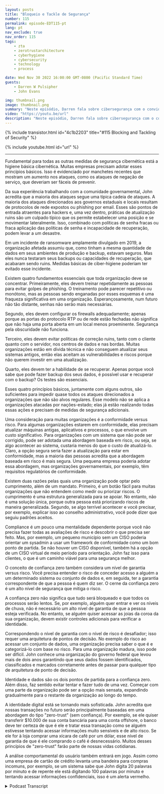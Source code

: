 ```yaml
---
layout: posts
title: "Bloqueio e Tackle de Segurança"
number: 115
permalink: episode-EDT115-pt
lang: pt
nav_exclude: true
nav_order: 115
tags:
    - zta
    - zerotrustarchitecture
    - cyberhygiene
    - cybersecurity
    - technology
    - process

date: Wed Nov 30 2022 16:00:00 GMT-0800 (Pacific Standard Time)
guests:
    - Darren W Pulsipher
    - John Evans

img: thumbnail.png
image: thumbnail.png
summary: "Neste episódio, Darren fala sobre cibersegurança com o convidado de retorno John Evans, Conselheiro de Tecnologia Principal na World Wide Technology (WWT)."
video: "https://youtu.be/url"
description: "Neste episódio, Darren fala sobre cibersegurança com o convidado de retorno John Evans, Conselheiro de Tecnologia Principal na World Wide Technology (WWT)."
---
```


<div>
{% include transistor.html id="4c1b2203" title="#115 Blocking and Tackling of Security" %}

{% include youtube.html id="url" %}
</div>

---

Fundamental para todas as outras medidas de segurança cibernética está a higiene básica cibernética. Muitas empresas precisam adotar esses princípios básicos. Isso é evidenciado por manchetes recentes que mostram um aumento nos ataques, como os ataques de negação de serviço, que deveriam ser fáceis de prevenir.

Da sua experiência trabalhando com a comunidade governamental, John acredita que a maioria dos ataques segue uma típica cadeia de ataques. A maioria dos ataques direcionados aos governos estaduais e locais resultam de protocolos de rede expostos ou phishing por email. Esses são pontos de entrada atraentes para hackers e, uma vez dentro, práticas de atualização ruins são um culpado típico que os permite estabelecer uma posição e se movimentar lateralmente. Isso, combinado com políticas de senha fracas ou fraca aplicação das políticas de senha e incapacidade de recuperação, podem levar a um desastre.

Em um incidente de ransomware amplamente divulgado em 2019, a organização afetada assumiu que, como tinham a mesma quantidade de dados em seus ambientes de produção e backup, estavam seguros. Mas eles nunca testaram seus backups ou capacidades de recuperação, que acabaram sendo ruins. Medidas básicas de ciber-higiene poderiam ter evitado esse incidente.

Existem quatro fundamentos essenciais que toda organização deve se concentrar. Primeiramente, eles devem treinar repetidamente as pessoas para evitar golpes de phishing. O treinamento pode parecer repetitivo ou monótono, mas as pessoas sendo enganadas por esses esquemas é uma fraqueza significativa em uma organização. Esperançosamente, num futuro não tão distante, senhas não serão mais necessárias.

Segundo, eles devem configurar os firewalls adequadamente; apenas porque as portas do protocolo RTP ou de rede estão fechadas não significa que não haja uma porta aberta em um local menos proeminente. Segurança pela obscuridade não funciona.

Terceiro, eles devem evitar políticas de correção ruins, tanto com o cliente quanto com o servidor, nos centros de dados e nas bordas. Muitas organizações estão em dívida técnica e não conseguem atualizar seus sistemas antigos, então elas aceitam as vulnerabilidades e riscos porque não querem investir em uma atualização.

Quarto, eles devem ter a habilidade de se recuperar. Apenas porque você sabe que pode fazer backup dos seus dados, é possível usar e recuperar com o backup? Os testes são essenciais.

Esses quatro princípios básicos, juntamente com alguns outros, são suficientes para impedir quase todos os ataques direcionados a organizações que não são alvos regulares. Esse modelo não se aplica a organizações atacadas por nações-estado; elas já estão realizando todas essas ações e precisam de medidas de segurança adicionais.

Uma consideração para muitas organizações é a conformidade versus risco. Para algumas organizações estarem em conformidade, elas precisam atualizar máquinas antigas, aplicativos e processos, o que envolve um custo significativo. Para organizações com um sistema que não pode ser corrigido, pode ser adotada uma abordagem baseada em risco, ou seja, se algo acontecer ao sistema, custaria menos do que o custo de atualizá-lo. Claro, a opção segura seria fazer a atualização para estar em conformidade, mas a maioria das pessoas acredita que a abordagem baseada em risco é mais segura. Uma pequena empresa poderia adotar essa abordagem, mas organizações governamentais, por exemplo, têm requisitos regulatórios de conformidade.

Existem duas razões pelas quais uma organização pode optar pelo cumprimento, além de um mandato. Primeiro, é um botão fácil para muitas organizações que não entendem como medir ou priorizar riscos. O cumprimento é uma estrutura generalizada para se apoiar. No entanto, não é uma solução única, porque outra pessoa está priorizando riscos de maneira generalizada. Segundo, se algo terrível acontecer e você precisar, por exemplo, explicar isso ao conselho administrativo, você pode dizer que seguiu padrões aceitos.

Compliance é um pouco uma mentalidade dependente porque você não precisa fazer todas as avaliações de risco e descobrir o que precisa ser feito. Mas, por exemplo, um pequeno município sem um CISO poderia orientar um sysadmin a usar um framework de conformidade como um bom ponto de partida. Se não houver um CISO disponível, também há a opção de um CISO virtual de meio período para orientação. John faz isso para clientes, o que é um caminho viável para uma segurança melhor.

O conceito de confiança zero também considera um nível de garantia versus risco. Você precisa entender o risco de conceder acesso a alguém a um determinado sistema ou conjunto de dados e, em seguida, ter a garantia correspondente de que a pessoa é quem diz ser. O cerne da confiança zero é um alto nível de segurança que mitiga o risco.

A confiança zero não significa que tudo será bloqueado e que todos os processos serão lentos. Se, por exemplo, alguém quer entrar e ver os níveis de chuva, não é necessário um alto nível de garantia de que a pessoa esteja verificada. No entanto, se alguém quiser acessar as joias da coroa da sua organização, devem existir controles adicionais para verificar a identidade.

Correspondendo o nível de garantia com o nível de risco é desafiador; isso requer uma arquitetura de pontos de decisão. No exemplo do risco ao acessar um conjunto de dados, uma organização precisa saber o que é e categorizá-lo com base no risco. Para uma organização madura, isso pode ser difícil. John conhece uma organização do governo federal que levou mais de dois anos garantindo que seus dados fossem identificados, classificados e marcados corretamente antes de passar para qualquer tipo de arquitetura de ponto de decisão.

Identidade e dados são os dois pontos de partida para a confiança zero. Além disso, faz sentido evitar tentar e fazer tudo de uma vez. Começar com uma parte da organização pode ser a opção mais sensata, expandindo gradualmente para o restante da organização ao longo do tempo.

A identidade digital está se tornando mais sofisticada. John acredita que nossas transações no futuro serão principalmente baseadas em uma abordagem do tipo "zero-trust" (sem confiança). Por exemplo, se ele quiser transferir $10.000 de sua conta bancária para uma conta offshore, o banco deve ter certeza de que é ele e tratar essa transação como se alguém estivesse tentando acessar informações muito sensíveis e de alto risco. Se ele for à loja comprar uma xícara de café por um dólar, esse nível de garantia de que é ele comprando o café é desnecessário. Muitos desses princípios de "zero-trust" farão parte de nossas vidas cotidianas.

A análise comportamental do usuário também entrará em jogo. Assim como uma empresa de cartão de crédito levanta uma bandeira para compras incomuns, por exemplo, se um sistema sabe que John digita 20 palavras por minuto e de repente ele está digitando 100 palavras por minuto e tentando acessar informações confidenciais, isso é um alerta vermelho.



<details>
<summary> Podcast Transcript </summary>

<p></p>

</details>
